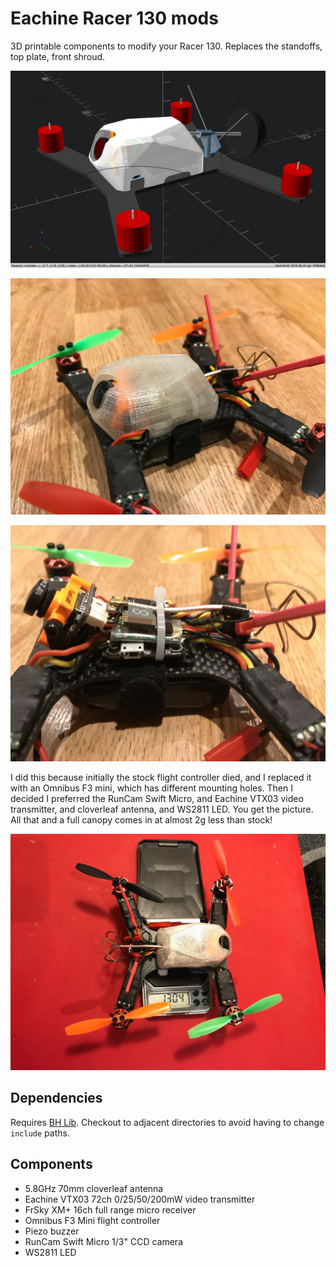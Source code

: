 # Eachine Racer 130 mods

3D printable components to modify your Racer 130. Replaces the standoffs, top plate, front shroud.

![Eachine Racer 130 mods OpenSCAD render](https://github.com/brandonhill/Eachine-Racer-130-mods/blob/master/img/render.png)

![Eachine Racer 130 mods completed build](https://github.com/brandonhill/Eachine-Racer-130-mods/blob/master/img/build.jpg)

![Eachine Racer 130 mods canopy off](https://github.com/brandonhill/Eachine-Racer-130-mods/blob/master/img/build-canopy-off.jpg)

I did this because initially the stock flight controller died, and I replaced it with an Omnibus F3 mini, which has different mounting holes. Then I decided I preferred the RunCam Swift Micro, and Eachine VTX03 video transmitter, and cloverleaf antenna, and WS2811 LED. You get the picture. All that and a full canopy comes in at almost 2g less than stock!

![Eachine Racer 130 custom modifications - AUW 130.4g](https://github.com/brandonhill/Eachine-Racer-130-mods/blob/master/img/auw.jpg)

## Dependencies

Requires [BH Lib](https://github.com/brandonhill/BH-Lib). Checkout to adjacent directories to avoid having to change `include` paths.

## Components

* 5.8GHz 70mm cloverleaf antenna
* Eachine VTX03 72ch 0/25/50/200mW video transmitter
* FrSky XM+ 16ch full range micro receiver
* Omnibus F3 Mini flight controller
* Piezo buzzer
* RunCam Swift Micro 1/3" CCD camera
* WS2811 LED
